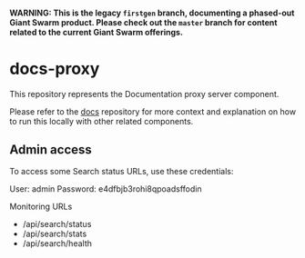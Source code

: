 #### WARNING: This is the legacy `firstgen` branch, documenting a phased-out Giant Swarm product. Please check out the `master` branch for content related to the current Giant Swarm offerings.

# docs-proxy

This repository represents the Documentation proxy server component.

Please refer to the [docs](https://github.com/giantswarm/docs) repository for more context and explanation on how to run this locally with other related components.

## Admin access

To access some Search status URLs, use these credentials:

User: admin
Password: e4dfbjb3rohi8qpoadsffodin

Monitoring URLs

 * /api/search/status
 * /api/search/stats
 * /api/search/health
